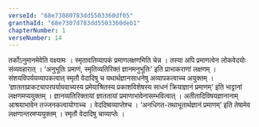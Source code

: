 ```yaml
---
verseId: "68e73080783dd5503360df05"
granthaId: "68e7307d783dd5503360deb1"
chapterNumber: 1
verseNumber: 14
---
```


तर्कोऽनुमानमेवेति वक्ष्यामः । स्मृतावतिव्यापकं प्रमाणलक्षणमिति चेन्न । तस्या अपि प्रमाणत्वेन लोकवेदयोः संव्यवहारात् ।
‘अनुभूतिः प्रमाणं, स्मृतिव्यतिरिक्तं ज्ञानमनुभूतिः’ इति प्राभाकराणां लक्षणम् । संशयविपर्ययव्यापकत्वात् स्मृतौ वेदादिषु च यथार्थज्ञानसाधनेषु अव्यापकत्वाच्च अयुक्तम् ।
‘ज्ञातताप्राकट्यापरपर्यायवाच्यस्य प्रमेयाश्रितस्य प्रकाशविशेषस्य साधनं क्रियाज्ञानं प्रमाणम्’ इति भाट्टानां लक्षणमप्ययुक्तम् । ज्ञानव्यतिरिक्तायां ज्ञाततायां प्रमाणाभावेनासम्भवित्वात् । अतीतादिविषयज्ञानानाम् आश्रयाभावेन तज्जनकत्वायोगाच्च । वेददिष्वव्याप्तेश्च । ‘अनधिगत-तथाभूतार्थज्ञानं प्रमाणम्’ इति तेषामेव लक्षणान्तरमप्ययुक्तम् । स्मृतौ वेदादिषु चाव्याप्तेः ।


